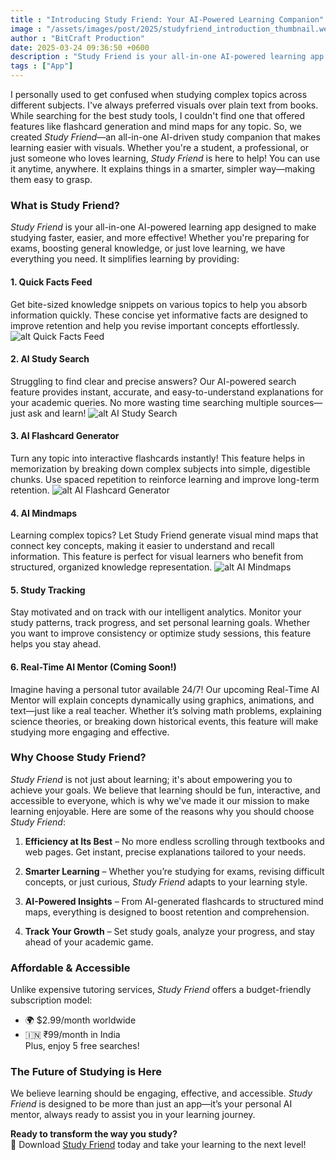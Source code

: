 ```yaml
---
title : "Introducing Study Friend: Your AI-Powered Learning Companion"
image : "/assets/images/post/2025/studyfriend_introduction_thumbnail.webp"
author : "BitCraft Production"
date: 2025-03-24 09:36:50 +0600
description : "Study Friend is your all-in-one AI-powered learning app designed to make studying faster, easier, and more effective!"
tags : ["App"]
---
```



I personally used to get confused when studying complex topics across different subjects. I've always preferred visuals over plain text from books. While searching for the best study tools, I couldn't find one that offered features like flashcard generation and mind maps for any topic. So, we created *Study Friend*—an all-in-one AI-driven study companion that makes learning easier with visuals. Whether you're a student, a professional, or just someone who loves learning, *Study Friend* is here to help! You can use it anytime, anywhere. It explains things in a smarter, simpler way—making them easy to grasp.

### What is Study Friend?

*Study Friend* is your all-in-one AI-powered learning app designed to make studying faster, easier, and more effective! Whether you're preparing for exams, boosting general knowledge, or just love learning, we have everything you need. It simplifies learning by providing:

#### **1. Quick Facts Feed**
Get bite-sized knowledge snippets on various topics to help you absorb information quickly. These concise yet informative facts are designed to improve retention and help you revise important concepts effortlessly.
![alt Quick Facts Feed](/assets/images/post/2025/discover.png)

#### **2. AI Study Search**
Struggling to find clear and precise answers? Our AI-powered search feature provides instant, accurate, and easy-to-understand explanations for your academic queries. No more wasting time searching multiple sources—just ask and learn!
![alt AI Study Search](/assets/images/post/2025/ai_search.png)

#### **3. AI Flashcard Generator**
Turn any topic into interactive flashcards instantly! This feature helps in memorization by breaking down complex subjects into simple, digestible chunks. Use spaced repetition to reinforce learning and improve long-term retention.
![alt AI Flashcard Generator](/assets/images/post/2025/ai_flashcards.png)

#### **4. AI Mindmaps**
Learning complex topics? Let Study Friend generate visual mind maps that connect key concepts, making it easier to understand and recall information. This feature is perfect for visual learners who benefit from structured, organized knowledge representation.
![alt AI Mindmaps](/assets/images/post/2025/ai_mindmap.png)

#### **5. Study Tracking**
Stay motivated and on track with our intelligent analytics. Monitor your study patterns, track progress, and set personal learning goals. Whether you want to improve consistency or optimize study sessions, this feature helps you stay ahead.

#### **6. Real-Time AI Mentor (Coming Soon!)**
Imagine having a personal tutor available 24/7! Our upcoming Real-Time AI Mentor will explain concepts dynamically using graphics, animations, and text—just like a real teacher. Whether it’s solving math problems, explaining science theories, or breaking down historical events, this feature will make studying more engaging and effective.

### Why Choose Study Friend?

*Study Friend* is not just about learning; it's about empowering you to achieve your goals. We believe that learning should be fun, interactive, and accessible to everyone, which is why we've made it our mission to make learning enjoyable. Here are some of the reasons why you should choose *Study Friend*:

1. **Efficiency at Its Best** – No more endless scrolling through textbooks and web pages. Get instant, precise explanations tailored to your needs.

2. **Smarter Learning** – Whether you’re studying for exams, revising difficult concepts, or just curious, *Study Friend* adapts to your learning style.

3. **AI-Powered Insights** – From AI-generated flashcards to structured mind maps, everything is designed to boost retention and comprehension.

4. **Track Your Growth** – Set study goals, analyze your progress, and stay ahead of your academic game.

### Affordable & Accessible

Unlike expensive tutoring services, *Study Friend* offers a budget-friendly subscription model:
- 🌍 $2.99/month worldwide  
- 🇮🇳 ₹99/month in India  
Plus, enjoy 5 free searches!

### The Future of Studying is Here

We believe learning should be engaging, effective, and accessible. *Study Friend* is designed to be more than just an app—it’s your personal AI mentor, always ready to assist you in your learning journey.

**Ready to transform the way you study?**  
📲 Download [Study Friend](https://play.google.com/store/apps/details?id=com.studyfriend.mobile) today and take your learning to the next level!

